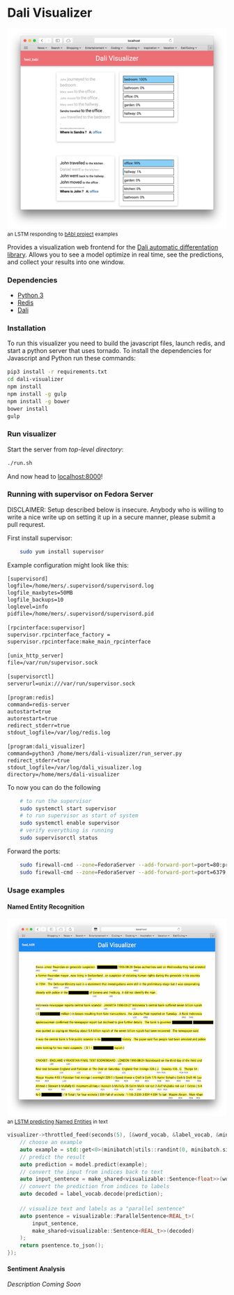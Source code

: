 Dali Visualizer
===============

![Babi visual](readme_images/dali_visualizer_babi.alpha.png)
<small>an LSTM responding to [bAbI project](https://research.facebook.com/researchers/1543934539189348) examples</small>

Provides a visualization web frontend for the [Dali automatic differentation library](http://github.com/JonathanRaiman/recurrentjs). Allows you to see a model optimize in real time, see the predictions, and collect your results into one window.

### Dependencies

* [Python 3](https://www.python.org/download/releases/3.0/)
* [Redis](http://redis.io)
* [Dali](http://github.com/JonathanRaiman/recurrentjs)

### Installation

To run this visualizer you need to build the javascript files,
launch redis, and start a python server that uses tornado.
To install the dependencies for Javascript and Python run
these commands:

```bash
pip3 install -r requirements.txt
cd dali-visualizer
npm install
npm install -g gulp
npm install -g bower
bower install
gulp
```

### Run visualizer

Start the server from *top-level directory*:

```bash
./run.sh
```

And now head to [localhost:8000](http://localhost:8000)!

### Running with supervisor on Fedora Server

DISCLAIMER: Setup described below is insecure. Anybody
who is willing to write a nice write up on setting
it up in a secure manner, please submit a pull requrest.

First install supervisor:

```bash
    sudo yum install supervisor
```

Example configuration might look like this:

```
[supervisord]
logfile=/home/mers/.supervisord/supervisord.log
logfile_maxbytes=50MB
logfile_backups=10
loglevel=info
pidfile=/home/mers/.supervisord/supervisord.pid

[rpcinterface:supervisor]
supervisor.rpcinterface_factory = supervisor.rpcinterface:make_main_rpcinterface

[unix_http_server]
file=/var/run/supervisor.sock

[supervisorctl]
serverurl=unix:///var/run/supervisor.sock

[program:redis]
command=redis-server
autostart=true
autorestart=true
redirect_stderr=true
stdout_logfile=/var/log/redis.log

[program:dali_visualizer]
command=python3 /home/mers/dali-visualizer/run_server.py
redirect_stderr=true
stdout_logfile=/var/log/dali_visualizer.log
directory=/home/mers/dali-visualizer
```

To now you can do the following

```bash
    # to run the supervisor
    sudo systemctl start supervisor
    # to run supervisor as start of system
    sudo systemctl enable supervisor
    # verify everything is running
    sudo supervisorctl status
```

Forward the ports:
```bash
    sudo firewall-cmd --zone=FedoraServer --add-forward-port=port=80:proto=tcp:toport=8000
    sudo firewall-cmd --zone=FedoraServer --add-forward-port=port=6379:proto=tcp:toport=6379
```

### Usage examples

#### Named Entity Recognition

![NER visual](readme_images/dali_visualizer_ner.alpha.png)
<small>an [LSTM predicting Named Entities](https://github.com/JonathanRaiman/Dali/blob/master/examples/sparse_ner.cpp) in text</small>

```cpp
visualizer->throttled_feed(seconds(5), [&word_vocab, &label_vocab, &minibatch, &model]() {
    // choose an example
    auto example = std::get<0>(minibatch[utils::randint(0, minibatch.size()-1)]);
    // predict the result
    auto prediction = model.predict(example);
    // convert the input from indices back to text
    auto input_sentence = make_shared<visualizable::Sentence<float>>(word_vocab.decode(example));
    // convert the prediction from indices to labels
    auto decoded = label_vocab.decode(prediction);

    // visualize text and labels as a "parallel sentence"
    auto psentence = visualizable::ParallelSentence<REAL_t>(
        input_sentence,
        make_shared<visualizable::Sentence<REAL_t>>(decoded)
    );
    return psentence.to_json();
});
```

#### Sentiment Analysis

*Description Coming Soon*
